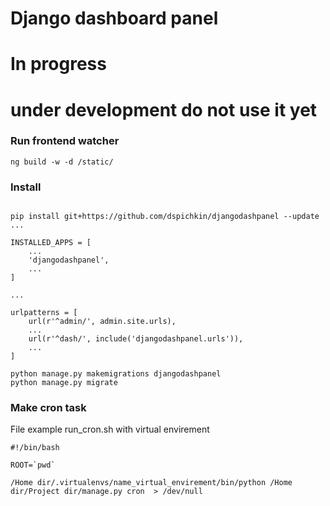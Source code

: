 Django dashboard panel
======================

# In progress 
# under development do not use it yet

### Run frontend watcher

```
ng build -w -d /static/
```


### Install

```

pip install git+https://github.com/dspichkin/djangodashpanel --update
...

INSTALLED_APPS = [
    ...
    'djangodashpanel',
    ...
]

...

urlpatterns = [
    url(r'^admin/', admin.site.urls),
    ...
    url(r'^dash/', include('djangodashpanel.urls')),
    ...
]
```

```
python manage.py makemigrations djangodashpanel
python manage.py migrate

```


### Make cron task

File example run_cron.sh with virtual envirement

```
#!/bin/bash

ROOT=`pwd`

/Home dir/.virtualenvs/name_virtual_envirement/bin/python /Home dir/Project dir/manage.py cron  > /dev/null

```